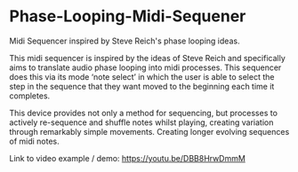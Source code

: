 # Phase-Looping-Midi-Sequener
Midi Sequencer inspired by Steve Reich's phase looping ideas.

This midi sequencer is inspired by the ideas of Steve Reich and specifically aims to translate audio 
phase looping into midi processes. This sequencer does this via its mode ‘note select’ in which the 
user is able to select the step in the sequence that they want moved to the beginning each time it 
completes.

This device provides not only a method for sequencing, but processes to actively re-sequence and shuffle notes whilst playing, creating variation through remarkably simple movements. Creating longer evolving sequences of midi notes.

Link to video example / demo: https://youtu.be/DBB8HrwDmmM
